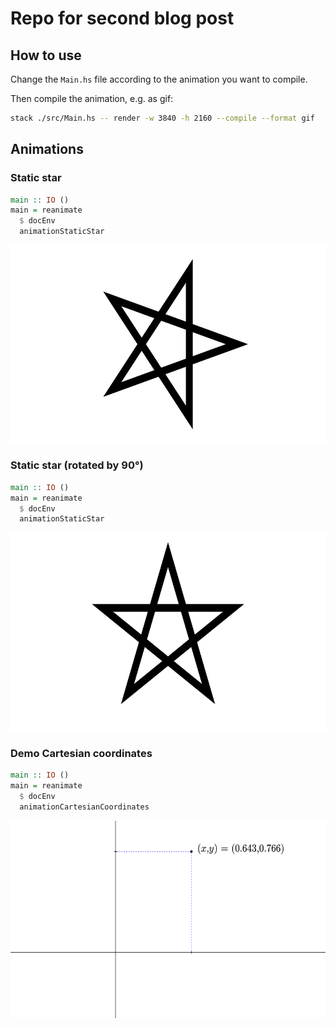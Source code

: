 # Repo for second blog post

## How to use

Change the `Main.hs` file according to the animation you want to compile.

Then compile the animation, e.g. as gif:

```bash
stack ./src/Main.hs -- render -w 3840 -h 2160 --compile --format gif
```

## Animations

### Static star

```haskell
main :: IO ()
main = reanimate
  $ docEnv
  animationStaticStar
```

![A static star](./images/staticStar.gif)

### Static star (rotated by 90°)

```haskell
main :: IO ()
main = reanimate
  $ docEnv
  animationStaticStar
```

![A static star rotated by 90 degrees](./images/staticStar90.gif)

### Demo Cartesian coordinates

```haskell
main :: IO ()
main = reanimate
  $ docEnv
  animationCartesianCoordinates
```

![Coordinates of point in Cartesian coordinates](./images/PointCartesian.gif)

